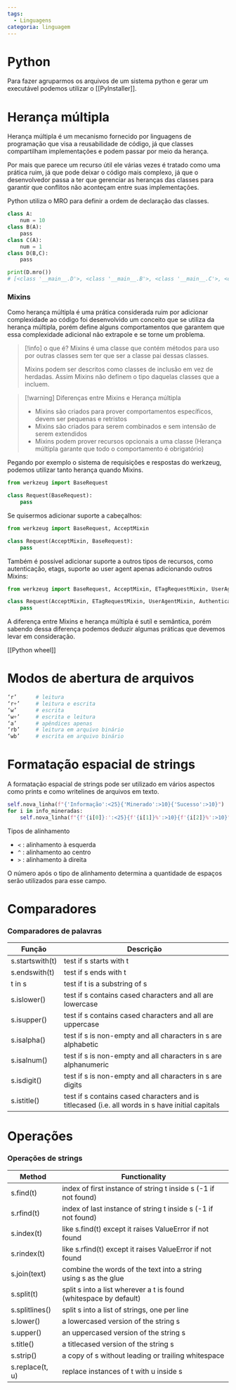 ```yaml
---
tags:
  - Linguagens
categoria: linguagem
---
```

# Python

Para fazer agruparmos os arquivos de um sistema python e gerar um executável podemos utilizar o [[PyInstaller]].

# Herança múltipla

Herança múltipla é um mecanismo fornecido por linguagens de programação que visa a reusabilidade de código, já que classes compartilham implementações e podem passar por meio da herança.

Por mais que parece um recurso útil ele várias vezes é tratado como uma prática ruim, já que pode deixar o código mais complexo, já que o desenvolvedor passa a ter que gerenciar as heranças das classes para garantir que conflitos não aconteçam entre suas implementações.

Python utiliza o MRO para definir a ordem de declaração das classes. 

```python
class A:
    num = 10
class B(A):
    pass
class C(A):
    num = 1
class D(B,C):
    pass

print(D.mro())
# [<class '__main__.D'>, <class '__main__.B'>, <class '__main__.C'>, <class '__main__.A'>, <class 'object'>]
```

### Mixins

Como herança múltipla é uma prática considerada ruim por adicionar complexidade ao código foi desenvolvido um conceito que se utiliza da herança múltipla, porém define alguns comportamentos que garantem que essa complexidade adicional não extrapole e se torne um problema.

> [!info] o que é?
> Mixins é uma classe que contém métodos para uso por outras classes sem ter que ser a classe pai dessas classes.
> 
> Mixins podem ser descritos como classes de inclusão em vez de herdadas. Assim Mixins não definem o tipo daquelas classes que a incluem.

> [!warning] Diferenças entre Mixins e Herança múltipla
> - Mixins são criados para prover comportamentos específicos, devem ser pequenas e retristos
> - Mixins são criados para serem combinados e sem intensão de serem extendidos
> - Mixins podem prover recursos opcionais a uma classe (Herança múltipla garante que todo o comportamento é obrigatório)

Pegando por exemplo o sistema de requisições e respostas do werkzeug, podemos utilizar tanto herança quando Mixins.

```python
from werkzeug import BaseRequest

class Request(BaseRequest):
    pass
```

Se quisermos adicionar suporte a cabeçalhos:

```python
from werkzeug import BaseRequest, AcceptMixin

class Request(AcceptMixin, BaseRequest):
    pass
```

Também é possível adicionar suporte a outros tipos de recursos, como autenticação, etags, suporte ao user agent apenas adicionando outros Mixins:

```python
from werkzeug import BaseRequest, AcceptMixin, ETagRequestMixin, UserAgentMixin, AuthenticationMixin

class Request(AcceptMixin, ETagRequestMixin, UserAgentMixin, AuthenticationMixin, BaseRequest):
    pass
```

A diferença entre Mixins e herança múltipla é sutíl e semântica, porém sabendo dessa diferença podemos deduzir algumas práticas que devemos levar em consideração.

[[Python wheel]]


# Modos de abertura de arquivos

```python
‘r’      # leitura
‘r+’     # leitura e escrita
‘w’      # escrita
‘w+’     # escrita e leitura
‘a’      # apêndices apenas
‘rb’     # leitura em arquivo binário
‘wb’     # escrita em arquivo binário
```

# Formatação espacial de strings

A formatação espacial de strings pode ser utilizado em vários aspectos como prints e como writelines de arquivos em texto.

```python
self.nova_linha(f"{'Informação':<25}{'Minerado':>10}{'Sucesso':>10}")
for i in info_mineradas:
	self.nova_linha(f"{f'{i[0]}:':<25}{f'{i[1]}%':>10}{f'{i[2]}%':>10}")
```

Tipos de alinhamento
- `<`   :    alinhamento à esquerda
- `^`   :    alinhamento ao centro
- `>`   :    alinhamento à direita

O número após o tipo de alinhamento determina a quantidade de espaços serão utilizados para esse campo.

# Comparadores

### Comparadores de palavras

| Função          | Descrição                                                                                        |
| --------------- | ------------------------------------------------------------------------------------------------ |
| s.startswith(t) | test if s starts with t                                                                          |
| s.endswith(t)   | test if s ends with t                                                                            |
| t in s          | test if t is a substring of s                                                                    |
| s.islower()     | test if s contains cased characters and all are lowercase                                        |
| s.isupper()     | test if s contains cased characters and all are uppercase                                        |
| s.isalpha()     | test if s is non-empty and all characters in s are alphabetic                                    |
| s.isalnum()     | test if s is non-empty and all characters in s are alphanumeric                                  |
| s.isdigit()     | test if s is non-empty and all characters in s are digits                                        |
| s.istitle()     | test if s contains cased characters and is titlecased (i.e. all words in s have initial capitals |

# Operações

### Operações de strings

| Method          | Functionality                                                     |
| --------------- | ----------------------------------------------------------------- |
| s.find(t)       | index of first instance of string t inside s (-1 if not found)    |
| s.rfind(t)      | index of last instance of string t inside s (-1 if not found)     |
| s.index(t)      | like s.find(t) except it raises ValueError if not found           |
| s.rindex(t)     | like s.rfind(t) except it raises ValueError if not found          |
| s.join(text)    | combine the words of the text into a string using s as the glue   |
| s.split(t)      | split s into a list wherever a t is found (whitespace by default) |
| s.splitlines()  | split s into a list of strings, one per line                      |
| s.lower()       | a lowercased version of the string s                              |
| s.upper()       | an uppercased version of the string s                             |
| s.title()       | a titlecased version of the string s                              |
| s.strip()       | a copy of s without leading or trailing whitespace                |
| s.replace(t, u) | replace instances of t with u inside s                            |